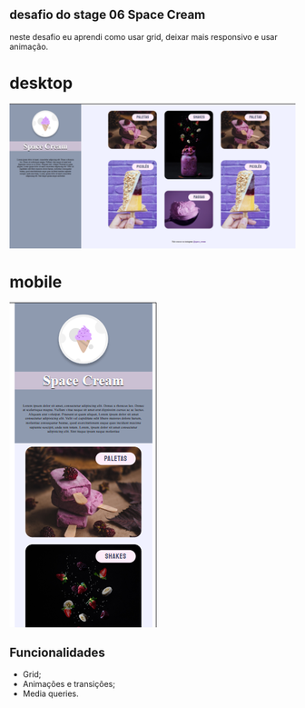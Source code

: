 

## desafio do stage 06 Space Cream 

neste desafio eu aprendi como usar grid, deixar mais responsivo e usar animação.

# desktop
<img src="imagens/space-cream2.png" alt="print do projeto-desktop">

# mobile
<img src="imagens/space-cream-mobile.png" alt="print do projeto-mobile">

## Funcionalidades

- Grid;
- Animações e transições;
- Media queries.
